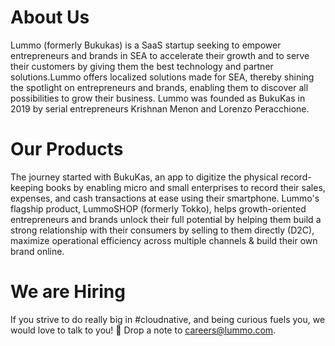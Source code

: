 # About Us
Lummo (formerly Bukukas) is a SaaS startup seeking to empower entrepreneurs and brands in SEA to accelerate their growth and to serve their customers by giving them the best technology and partner solutions.Lummo offers localized solutions made for SEA, thereby shining the spotlight on entrepreneurs and brands, enabling them to discover all possibilities to grow their business. Lummo was founded as BukuKas in 2019 by serial entrepreneurs Krishnan Menon and Lorenzo Peracchione.

# Our Products
The journey started with BukuKas, an app to digitize the physical record-keeping books by enabling micro and small enterprises to record their sales, expenses, and cash transactions at ease using their smartphone. Lummo's flagship product, LummoSHOP (formerly Tokko), helps growth-oriented entrepreneurs and brands unlock their full potential by helping them build a strong relationship with their consumers by selling to them directly (D2C), maximize operational efficiency across multiple channels & build their own brand online.


# We are Hiring
If you strive to do really big in #cloudnative, and being curious fuels you, we would love to talk to you! 🙌
Drop a note to careers@lummo.com.
